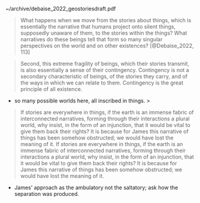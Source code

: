 ~/archive/debaise_2022_geostoriesdraft.pdf

> What happens when we move from the stories about things, which is essentially the narrative that humans project onto silent things, supposedly unaware of them, to the stories within the things? What narratives do these beings tell that form so many singular perspectives on the world and on other existences? [@Debaise_2022, 113]

> Second, this extreme fragility of beings, which their stories transmit, is also essentially a sense of their contingency. Contingency is not a secondary characteristic of beings, of the stories they carry, and of the ways in which we can relate to them. Contingency is the great principle of all existence. 

- so many possible worlds here, all inscribed in things. >

> If stories are everywhere in things, if the earth is an immense fabric of interconnected narratives, forming through their interactions a plural world, why insist, in the form of an injunction, that it would be vital to give them back their rights? It is because for James this narrative of things has been somehow obstructed; we would have lost the meaning of it.
> If stories are everywhere in things, if the earth is an immense fabric of interconnected narratives, forming through their interactions a plural world, why insist, in the form of an injunction, that it would be vital to give them back their rights? It is because for James this narrative of things has been somehow obstructed; we would have lost the meaning of it.

- James' approach as the ambulatory not the saltatory; ask how the separation was produced. 
